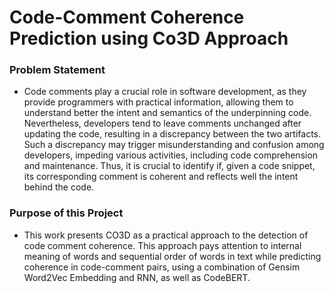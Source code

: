 # Code-Comment Coherence Prediction using Co3D Approach  

### Problem Statement
+ Code comments play a crucial role in software development, as they provide programmers with practical information, allowing them to understand better the intent and semantics of the underpinning code. Nevertheless, developers tend to leave comments unchanged after updating the code, resulting in a discrepancy between the two artifacts. Such a discrepancy may trigger misunderstanding and confusion among developers, impeding various activities, including code comprehension and maintenance. Thus, it is crucial to identify if, given a code snippet, its corresponding comment is coherent and reflects well the intent behind the code.

### Purpose of this Project 
+ This work presents CO3D as a practical approach to the detection of code comment coherence. This approach pays attention to internal meaning of words and sequential order of words in text while predicting coherence in code-comment pairs, using a combination of Gensim Word2Vec Embedding and RNN, as well as CodeBERT.
